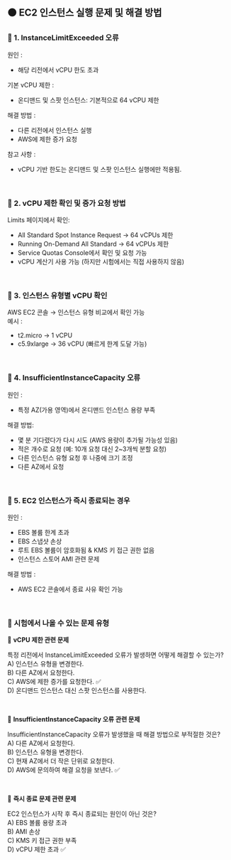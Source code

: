 ## 🟠 EC2 인스턴스 실행 문제 및 해결 방법

### 🔶 1. InstanceLimitExceeded 오류
원인 :
- 해당 리전에서 vCPU 한도 초과  

기본 vCPU 제한 :
- 온디맨드 및 스팟 인스턴스: 기본적으로 64 vCPU 제한
    
해결 방법 :
- 다른 리전에서 인스턴스 실행
- AWS에 제한 증가 요청

참고 사항 :
- vCPU 기반 한도는 온디맨드 및 스팟 인스턴스 실행에만 적용됨.

<br>

### 🔶 2. vCPU 제한 확인 및 증가 요청 방법
Limits 페이지에서 확인:  
- All Standard Spot Instance Request → 64 vCPUs 제한  
- Running On-Demand All Standard → 64 vCPUs 제한  
- Service Quotas Console에서 확인 및 요청 가능  
- vCPU 계산기 사용 가능 (하지만 시험에서는 직접 사용하지 않음)

<br>

### 🔶 3. 인스턴스 유형별 vCPU 확인
AWS EC2 콘솔 → 인스턴스 유형 비교에서 확인 가능  
예시 :
- t2.micro → 1 vCPU
- c5.9xlarge → 36 vCPU (빠르게 한계 도달 가능)  

<br>

### 🔶 4. InsufficientInstanceCapacity 오류
원인 : 
- 특정 AZ(가용 영역)에서 온디맨드 인스턴스 용량 부족  

해결 방법:
- 몇 분 기다렸다가 다시 시도 (AWS 용량이 추가될 가능성 있음)
- 적은 개수로 요청 (예: 10개 요청 대신 2~3개씩 분할 요청)
- 다른 인스턴스 유형 요청 후 나중에 크기 조정
- 다른 AZ에서 요청

<br>

### 🔶 5. EC2 인스턴스가 즉시 종료되는 경우
원인 :  
- EBS 볼륨 한계 초과
- EBS 스냅샷 손상
- 루트 EBS 볼륨이 암호화됨 & KMS 키 접근 권한 없음
- 인스턴스 스토어 AMI 관련 문제
  
해결 방법 :
- AWS EC2 콘솔에서 종료 사유 확인 가능

<br>

### 🔶 시험에서 나올 수 있는 문제 유형
🔸 **vCPU 제한 관련 문제**

특정 리전에서 InstanceLimitExceeded 오류가 발생하면 어떻게 해결할 수 있는가?  
A) 인스턴스 유형을 변경한다.  
B) 다른 AZ에서 요청한다.  
C) AWS에 제한 증가를 요청한다. ✅  
D) 온디맨드 인스턴스 대신 스팟 인스턴스를 사용한다.  

<br>

🔸 **InsufficientInstanceCapacity 오류 관련 문제**

InsufficientInstanceCapacity 오류가 발생했을 때 해결 방법으로 부적절한 것은?  
A) 다른 AZ에서 요청한다.  
B) 인스턴스 유형을 변경한다.  
C) 현재 AZ에서 더 작은 단위로 요청한다.  
D) AWS에 문의하여 해결 요청을 보낸다. ✅  

<br>

🔸 **즉시 종료 문제 관련 문제**

EC2 인스턴스가 시작 후 즉시 종료되는 원인이 아닌 것은?  
A) EBS 볼륨 용량 초과  
B) AMI 손상  
C) KMS 키 접근 권한 부족  
D) vCPU 제한 초과 ✅  